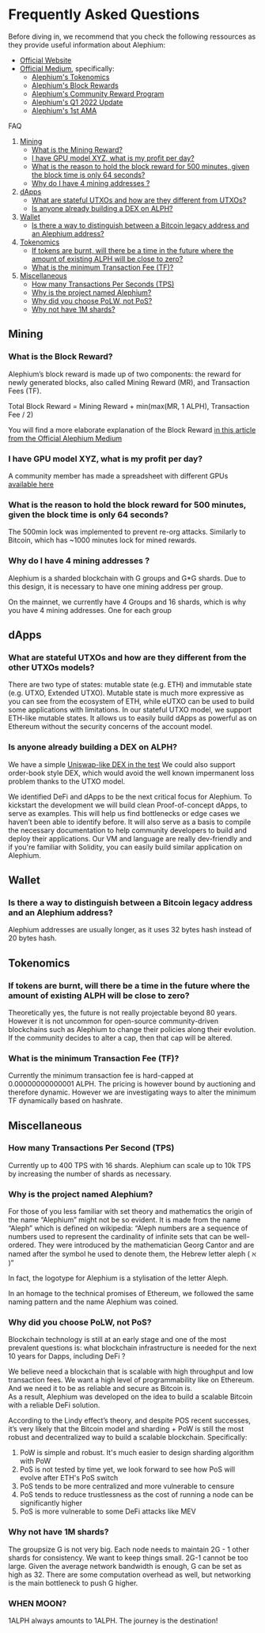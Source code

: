 # Frequently Asked Questions

Before diving in, we recommend that you check the following ressources as they provide useful information about Alephium: 

- [Official Website](https://alephium.org)
- [Official Medium](https://medium.com/@alephium), specifically: 
    - [Alephium's Tokenomics](https://medium.com/@alephium/tokenomics-of-alephium-61d59b51029c)
    - [Alephium's Block Rewards](https://medium.com/@alephium/alephium-block-rewards-72d9fb9fde33)
    - [Alephium's Community Reward Program](https://medium.com/@alephium/introducing-community-rewards-f4638bbf14bf)
    - [Alephium's Q1 2022 Update](https://medium.com/@alephium/alephium-q1-project-update-50f4a7b354b0)
    - [Alephium's 1st AMA](https://medium.com/@alephium/alephiums-first-live-ama-761a90d3f672)

FAQ 

1. [Mining](#mining)
    - [What is the Mining Reward?](#what-is-the-mining-reward)
    - [I have GPU model XYZ, what is my profit per day?](#i-have-gpu-model-xyz-what-is-my-profit-per-day)
    - [What is the reason to hold the block reward for 500 minutes, given the block time is only 64 seconds?](#what-is-the-reason-to-hold-the-block-reward-for-500-minutes-given-the-block-time-is-only-64-seconds)
    - [Why do I have 4 mining addresses ?](#why-do-i-have-4-mining-addresses-)
2. [dApps](#dapps)
    - [What are stateful UTXOs and how are they different from UTXOs?](#what-are-stateful-utxos-and-how-are-they-different-from-utxos-that-hold-nfts-that-represent-state)
    - [Is anyone already building a DEX on ALPH?](#is-anyone-already-building-a-dex-on-alph)
3. [Wallet](#wallet)
    - [Is there a way to distinguish between a Bitcoin legacy address and an Alephium address?](#is-there-a-way-to-distinguish-between-a-bitcoin-legacy-address-and-an-alephium-address)
4. [Tokenomics](#tokenomics)
    - [If tokens are burnt, will there be a time in the future where the amount of existing ALPH will be close to zero?](#if-tokens-are-burnt-will-there-be-a-time-in-the-future-where-the-amount-of-existing-alph-will-be-close-to-zero)
    - [What is the minimum Transaction Fee (TF)?](#what-is-the-minimum-transaction-fee-tf)
5. [Miscellaneous](#miscellaneous)
    - [How many Transactions Per Seconds (TPS)](#how-many-transactions-per-second-tps)
    - [Why is the project named Alephium?](#why-is-the-project-named-alephium)
    - [Why did you choose PoLW, not PoS?](#why-did-you-choose-polw-not-pos)
    - [Why not have 1M shards?](#why-not-have-1m-shards)


## Mining

### What is the Block Reward?

Alephium’s block reward is made up of two components: the reward for newly generated blocks, also called Mining Reward (MR), and Transaction Fees (TF). 

Total Block Reward = Mining Reward + min(max(MR, 1 ALPH), Transaction Fee / 2)

You will find a more elaborate explanation of the Block Reward [in this article from the Official Alephium Medium](https://medium.com/@alephium/alephium-block-rewards-72d9fb9fde33)

### I have GPU model XYZ, what is my profit per day?
A community member has made a spreadsheet with different GPUs [available here](https://docs.google.com/spreadsheets/d/10eUjwGU-Kmw1XM1dDOKfdscOeShakSnjcBGzBT46rmc/)

### What is the reason to hold the block reward for 500 minutes, given the block time is only 64 seconds?

The 500min lock was implemented to prevent re-org attacks. Similarly to Bitcoin, which has ~1000 minutes lock for mined rewards.

### Why do I have 4 mining addresses ?

Alephium is a sharded blockchain with G groups and G*G shards. Due to this design, it is necessary to have one mining address per group. 

On the mainnet, we currently have 4 Groups and 16 shards, which is why you have 4 mining addresses. One for each group

## dApps

### What are stateful UTXOs and how are they different from the other UTXOs models?
There are two type of states: mutable state (e.g. ETH) and immutable state (e.g. UTXO, Extended UTXO). Mutable state is much more expressive as you can see from the ecosystem of ETH, while eUTXO can be used to build some applications with limitations. 
In our stateful UTXO model, we support ETH-like mutable states. It allows us to easily build dApps as powerful as on Ethereum without the security concerns of the account model. 

### Is anyone already building a DEX on ALPH?
We have a simple [Uniswap-like DEX in the test](https://github.com/alephium/alephium/blob/master/app/src/it/scala/org/alephium/app/SmartContractTest.scala#L142-L170)
We could also support order-book style DEX, which would avoid the well known impermanent loss problem thanks to the UTXO model. 

We identified DeFi and dApps to be the next critical focus for Alephium. To kickstart the development we will build clean Proof-of-concept dApps, to serve as examples. This will help us find bottlenecks or edge cases we haven’t been able to identify before. It will also serve as a basis to compile the necessary documentation to help community developers to build and deploy their applications. 
Our VM and language are really dev-friendly and if you're familiar with Solidity, you can easily build similar application on Alephium.

## Wallet

### Is there a way to distinguish between a Bitcoin legacy address and an Alephium address?
Alephium addresses are usually longer, as it uses 32 bytes hash instead of 20 bytes hash.

## Tokenomics
 
### If tokens are burnt, will there be a time in the future where the amount of existing ALPH will be close to zero?
Theoretically yes, the future is not really projectable beyond 80 years. However it is not uncommon for open-source community-driven blockchains such as Alephium to change their policies along their evolution. If the community decides to alter a cap, then that cap will be altered.

### What is the minimum Transaction Fee (TF)?
Currently the minimum transaction fee is hard-capped at 0.00000000000001 ALPH. The pricing is however bound by auctioning and therefore dynamic. However we are investigating ways to alter the minimum TF dynamically based on hashrate.

## Miscellaneous

### How many Transactions Per Second (TPS)
Currently up to 400 TPS with 16 shards. Alephium can scale up to 10k TPS by increasing the number of shards as necessary.

### Why is the project named Alephium? 

For those of you less familiar with set theory and mathematics the origin of the name “Alephium” might not be so evident. It is made from the name “Aleph” which is defined on wikipedia: “Aleph numbers are a sequence of numbers used to represent the cardinality of infinite sets that can be well-ordered. They were introduced by the mathematician Georg Cantor and are named after the symbol he used to denote them, the Hebrew letter aleph ( ℵ )”

In fact, the logotype for Alephium is a stylisation of the letter Aleph. 

In an homage to the technical promises of Ethereum, we followed the same naming pattern and the name Alephium was coined.

### Why did you choose PoLW, not PoS?

Blockchain technology is still at an early stage and one of the most prevalent questions is: what blockchain infrastructure is needed for the next 10 years for Dapps, including DeFi ?

We believe need a blockchain that is scalable with high throughput and low transaction fees. We want a high level of programmability like on Ethereum. And we need it to be as reliable and secure as Bitcoin is.  
As a result, Alephium was developed on the idea to build a scalable Bitcoin with a reliable DeFi solution.

According to the Lindy effect’s theory, and despite POS recent successes, it’s very likely that  the Bitcoin model and  sharding + PoW is still the most robust and decentralized way to build a scalable blockchain. Specifically:

1. PoW is simple and robust. It's much easier to design sharding algorithm with PoW
2. PoS is not tested by time yet, we look forward to see how PoS will evolve after ETH's PoS switch
3. PoS tends to be more centralized and more vulnerable to censure
4. PoS tends to reduce trustlessness as the cost of running a node can be significantly higher
5. PoS is more vulnerable to some DeFi attacks like MEV

### Why not have 1M shards? 
The groupsize G is not very big. Each node needs to maintain 2G - 1 other shards for consistency. We want to keep things small. 2G-1 cannot be too large. Given the average network bandwidth is enough, G can be set as high as 32. There are some computation overhead as well, but networking is the main bottleneck to push G higher.

### WHEN MOON?
1ALPH always amounts to 1ALPH. The journey is the destination!
